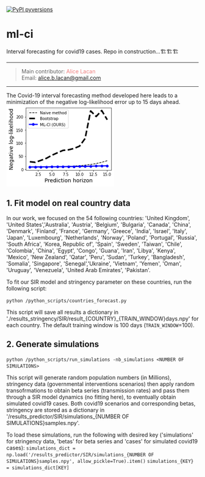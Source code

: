 [![PyPI pyversions](https://img.shields.io/badge/python-3.6-blue.svg)](https://python.org)

# ml-ci

Interval forecasting for covid19 cases.
Repo in construction...🏗🏗🏗

---
> Main contributor:  <a href="https://github.com/ablacan" target="_blank" style="text-decoration:none; color: #F08080">Alice Lacan</a>  
> Email: <a href="mailto:alice.b.lacan@gmail.com" style="text-decoration:none; color: #F08080">alice.b.lacan@gmail.com</a>
---

The Covid-19 interval forecasting method developed here leads to a minimization of the negative log-likelihood error up to 15 days ahead.
![likelihood_results](./visualization/results/full_countries_aggregated_likelihood_plot.png)

## 1. Fit model on real country data
In our work, we focused on the 54 following countries: 'United Kingdom', 'United States','Australia', 'Austria', 'Belgium', 'Bulgaria', 'Canada', 'China', 'Denmark', 'Finland', 'France', 'Germany', 'Greece', 'India', 'Israel', 'Italy', 'Japan', 'Luxembourg', 'Netherlands', 'Norway', 'Poland', 'Portugal', 'Russia', 'South Africa', 'Korea, Republic of', 'Spain', 'Sweden', 'Taiwan', 'Chile', 'Colombia', 'China', 'Egypt', 'Congo', 'Guana', 'Iran', 'Libya', 'Kenya', 'Mexico', 'New Zealand', 'Qatar', 'Peru', 'Sudan', 'Turkey', 'Bangladesh', 'Somalia', 'Singapore', 'Senegal','Ukraine', 'Vietnam', 'Yemen', 'Oman', 'Uruguay', 'Venezuela', 'United Arab Emirates', 'Pakistan'.

To fit our SIR model and stringency parameter on these countries, run the following script:

`python /python_scripts/countries_forecast.py`

This script will save all results a dictionary in './results_stringency/SIR/result_{COUNTRY}_{TRAIN_WINDOW}days.npy' for each country. The default training window is 100 days (`TRAIN_WINDOW`=100).

## 2. Generate simulations

`python /python_scripts/run_simulations -nb_simulations <NUMBER OF SIMULATIONS>`

This script will generate random population numbers (in Millions), stringency data (governmental interventions scenarios) then apply random transofrmations to obtain beta series (transmission rates) and pass them through a SIR model dynamics (no fitting here), to eventually obtain simulated covid19 cases. Both covid19 scenarios and corresponding betas, stringency are stored as a dictionary in '/results_predictor/SIR/simulations_{NUMBER OF SIMULATIONS}samples.npy'.

To load these simulations, run the following with desired key ('simulations' for stringency data, 'betas' for beta series and 'cases' for simulated covid19 cases):
`simulations_dict = np.load('/results_predictor/SIR/simulations_{NUMBER OF SIMULATIONS}samples.npy', allow_pickle=True).item()`
`simulations_{KEY} = simulations_dict[KEY]`
